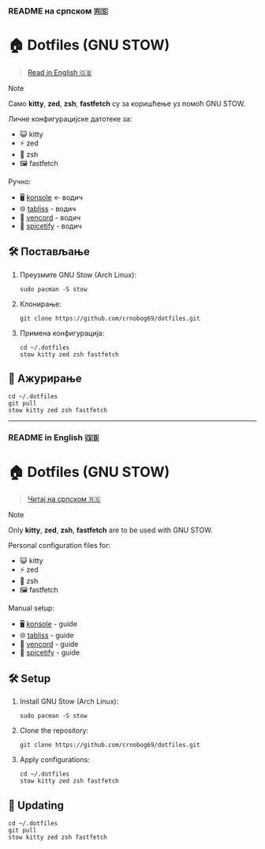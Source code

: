### README на српском 🇷🇸

# 🏠 Dotfiles (GNU STOW)

> [Read in English 🇬🇧](#readme-in-english-)

> [!NOTE]
> Само **kitty**, **zed**, **zsh**, **fastfetch** су за коришћење уз помоћ GNU STOW.

Личне конфигурацијске датотеке за:
- 😺 kitty
- ⚡ zed
- 🐚 zsh
- 🖼️ fastfetch

Ручно:
- 🖥️ [konsole](konsole/README.md) <- водич
- 🌐 [tabliss](tabliss/README.md) - водич
- 💬 [vencord](vencord/README.md) - водич
- 🎵 [spicetify](spicetify/README.md) - водич

## 🛠️ Постављање

1. Преузмите GNU Stow (Arch Linux):
   ```
   sudo pacman -S stow
   ```

2. Клонирање:
   ```
   git clone https://github.com/crnobog69/dotfiles.git
   ```

3. Примена конфигурација:
   ```
   cd ~/.dotfiles
   stow kitty zed zsh fastfetch
   ```

## 🔄 Ажурирање

```
cd ~/.dotfiles
git pull
stow kitty zed zsh fastfetch
```

---

### README in English 🇬🇧

# 🏠 Dotfiles (GNU STOW)

> [Читај на српском 🇷🇸](#readme-на-српском-)

> [!NOTE]
> Only **kitty**, **zed**, **zsh**, **fastfetch** are to be used with GNU STOW.

Personal configuration files for:
- 😺 kitty
- ⚡ zed
- 🐚 zsh
- 🖼️ fastfetch

Manual setup:
- 🖥️ [konsole](konsole/README.md) - guide
- 🌐 [tabliss](tabliss/README.md) - guide
- 💬 [vencord](vencord/README.md) - guide
- 🎵 [spicetify](spicetify/README.md) - guide

## 🛠️ Setup

1. Install GNU Stow (Arch Linux):
   ```
   sudo pacman -S stow
   ```

2. Clone the repository:
   ```
   git clone https://github.com/crnobog69/dotfiles.git
   ```

3. Apply configurations:
   ```
   cd ~/.dotfiles
   stow kitty zed zsh fastfetch
   ```

## 🔄 Updating

```
cd ~/.dotfiles
git pull
stow kitty zed zsh fastfetch
```
